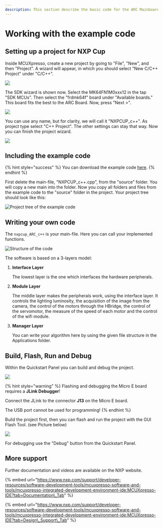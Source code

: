 ```yaml
---
description: This section describe the basic code for the ARC Mainboard and how to use it.
---
```


# Working with the example code

## Setting up a project for NXP Cup

Inside MCUXpresso, create a new project by going to "File", "New", and then "Project". A wizard will appear, in which you should select "New C/C++ Project" under "C/C++".   

![](../../../.gitbook/assets/01_newproject.png)

The SDK wizard is shown now. Select the MK64FN1M0xxx12 in the tap "SDK MCUs". Then select the "frdmk64f" board under "Available boards." This board fits the best to the ARC Board. Now, press "Next &gt;".

![](../../../.gitbook/assets/02_newproject_sdk.png)

You can use any name, but for clarity, we will call it "NXPCUP\_c++". As project type select "C++ Project". The other settings can stay that way. Now you can finish the project wizard.

![](../../../.gitbook/assets/03_newproject_project_type.png)

## Including the example code

{% hint style="success" %}
You can download the example code [here](https://nxp.gitbook.io/nxp-cup/downloads-and-links).
{% endhint %}

First delete the main-file, "NXPCUP\_c++.cpp", from the "source" folder. You will copy a new main into the folder. Now you copy all folders and files from the example code to the "source" folder in the project. Your project tree should look like this:

![Project tree of the example code](../../../.gitbook/assets/05_projcet-tree.png)

## Writing your own code

The `nxpcup_ARC_c++` is your main-file. Here you can call your implemented functions. 

![Structure of the code](../../../.gitbook/assets/image%20%282%29.png)

The software is based on a 3-layers model:

1. **Interface Layer**

   The lowest layer is the one which interfaces the hardware peripherals.

2. **Module Layer**

   The middle layer makes the peripherals work, using the interface layer. It controls the lighting luminosity, the acquisition of the image from the camera, the control of the motors through the HBridge, the control of the servomotor, the measure of the speed of each motor and the control of the wifi module.

3. **Manager Layer**

   You can write your algorithm here by using the given file structure in the Applications folder.

## Build, Flash, Run and Debug

Within the Quickstart Panel you can build and debug the project.

![](../../../.gitbook/assets/06_1_quick_start_panel.png)

{% hint style="warning" %}
Flashing and debugging the Micro E board requires a **JLink Debugger**! 

Connect the JLink to the connector **J13** on the Micro E board.

The USB port cannot be used for programming!
{% endhint %}

Build the project first, then you can flash and run the project with the GUI Flash Tool. \(see Picture below\)

![](../../../.gitbook/assets/08_mcu_toolbar_gui.png)

For debugging use the "Debug" button from the Quickstart Panel.

## More support

Further documentation and videos are available on the NXP website.

{% embed url="https://www.nxp.com/support/developer-resources/software-development-tools/mcuxpresso-software-and-tools/mcuxpresso-integrated-development-environment-ide:MCUXpresso-IDE?tab=Documentation\_Tab" %}

{% embed url="https://www.nxp.com/support/developer-resources/software-development-tools/mcuxpresso-software-and-tools/mcuxpresso-integrated-development-environment-ide:MCUXpresso-IDE?tab=Design\_Support\_Tab" %}



